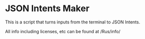 # JSON Intents Maker
This is a script that turns inputs from the terminal to JSON Intents.

All info including licenses, etc can be found at /Rus/info/
